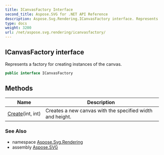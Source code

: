 ```yaml
---
title: ICanvasFactory Interface
second_title: Aspose.SVG for .NET API Reference
description: Aspose.Svg.Rendering.ICanvasFactory interface. Represents a factory for creating instances of the canvas
type: docs
weight: 3200
url: /net/aspose.svg.rendering/icanvasfactory/
---
```

## ICanvasFactory interface

Represents a factory for creating instances of the canvas.

```csharp
public interface ICanvasFactory
```

## Methods

| Name | Description |
| --- | --- |
| [Create](../../aspose.svg.rendering/icanvasfactory/create/)(int, int) | Creates a new canvas with the specified width and height. |

### See Also

* namespace [Aspose.Svg.Rendering](../../aspose.svg.rendering/)
* assembly [Aspose.SVG](../../)
